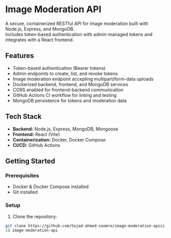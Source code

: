# Image Moderation API

A secure, containerized RESTful API for image moderation built with Node.js, Express, and MongoDB.  
Includes token-based authentication with admin-managed tokens and integrates with a React frontend.

## Features

- Token-based authentication (Bearer tokens)
- Admin endpoints to create, list, and revoke tokens
- Image moderation endpoint accepting multipart/form-data uploads
- Dockerized backend, frontend, and MongoDB services
- CORS enabled for frontend-backend communication
- GitHub Actions CI workflow for linting and testing
- MongoDB persistence for tokens and moderation data

## Tech Stack

- **Backend:** Node.js, Express, MongoDB, Mongoose
- **Frontend:** React (Vite)
- **Containerization:** Docker, Docker Compose
- **CI/CD:** GitHub Actions

## Getting Started

### Prerequisites

- Docker & Docker Compose installed
- Git installed

### Setup

1. Clone the repository:

```bash
git clone https://github.com/Sajad-ahmed-soomro/image-moderation-apiii.git
cd image-moderation-api
